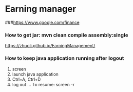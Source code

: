 # Earning manager


###https://www.google.com/finance

### How to get jar: mvn clean compile assembly:single


https://zhuoli.github.io/EarningManagement/

### How to keep java application running after logout
 1. screen
 2. launch java application
 3. Ctrl+A, Ctrl+D
 4. log out
 ...
 To resume: screen -r
